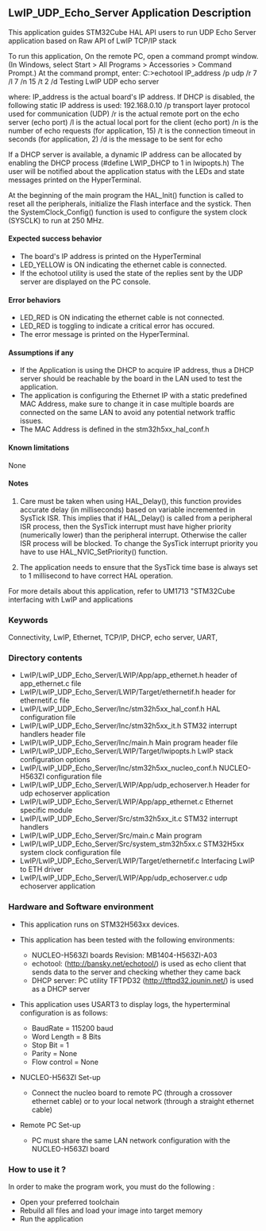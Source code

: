 ## LwIP_UDP_Echo_Server Application Description

This application guides STM32Cube HAL API users to run UDP Echo Server application
based on Raw API of LwIP TCP/IP stack

To run this application, On the remote PC, open a command prompt window.
(In Windows, select Start > All Programs > Accessories > Command Prompt.)
At the command prompt, enter:
  C:\>echotool IP_address /p udp /r 7 /l 7 /n 15 /t 2 /d Testing LwIP UDP echo server

where:
    IP_address is the actual board's IP address. If DHCP is disabled,
    the following static IP address is used: 192.168.0.10
    /p transport layer protocol used for communication (UDP)
    /r is the actual remote port on the echo server (echo port)
    /l is the actual local port for the client (echo port)
    /n is the number of echo requests (for application, 15)
    /t is the connection timeout in seconds (for application, 2)
    /d is the message to be sent for echo

If a DHCP server is available, a dynamic IP address can be allocated by enabling
the DHCP process (#define LWIP_DHCP to 1 in lwipopts.h)
The user will be notified about the application status with the LEDs and state
messages printed on the HyperTerminal.

At the beginning of the main program the HAL_Init() function is called to reset
all the peripherals, initialize the Flash interface and the systick.
Then the SystemClock_Config() function is used to configure the system clock
(SYSCLK) to run at 250 MHz.

#### Expected success behavior
   - The board's IP address is printed on the HyperTerminal
   - LED_YELLOW is ON indicating the ethernet cable is connected.
   - If the echotool utility is used the state of the replies sent by the UDP server are displayed on the PC console.

#### Error behaviors
   - LED_RED is ON indicating the ethernet cable is not connected.
   - LED_RED is toggling to indicate a critical error has occured.
   - The error message is printed on the HyperTerminal.

#### Assumptions if any
   - If the Application is using the DHCP to acquire IP address, thus a DHCP server should be reachable by the board in
   the LAN used to test the application.
   - The application is configuring the Ethernet IP with a static predefined MAC Address, make sure to change it in case
   multiple boards are connected on the same LAN to avoid any potential network traffic issues.
   - The MAC Address is defined in the stm32h5xx_hal_conf.h

#### Known limitations
None


#### Notes
 1. Care must be taken when using HAL_Delay(), this function provides accurate delay (in milliseconds)
      based on variable incremented in SysTick ISR. This implies that if HAL_Delay() is called from
      a peripheral ISR process, then the SysTick interrupt must have higher priority (numerically lower)
      than the peripheral interrupt. Otherwise the caller ISR process will be blocked.
      To change the SysTick interrupt priority you have to use HAL_NVIC_SetPriority() function.

 2. The application needs to ensure that the SysTick time base is always set to 1 millisecond
      to have correct HAL operation.


For more details about this application, refer to UM1713 "STM32Cube interfacing with LwIP and applications

### Keywords

Connectivity, LwIP, Ethernet, TCP/IP, DHCP, echo server, UART,

### Directory contents

  - LwIP/LwIP_UDP_Echo_Server/LWIP/App/app_ethernet.h         header of app_ethernet.c file
  - LwIP/LwIP_UDP_Echo_Server/LWIP/Target/ethernetif.h        header for ethernetif.c file
  - LwIP/LwIP_UDP_Echo_Server/Inc/stm32h5xx_hal_conf.h        HAL configuration file
  - LwIP/LwIP_UDP_Echo_Server/Inc/stm32h5xx_it.h              STM32 interrupt handlers header file
  - LwIP/LwIP_UDP_Echo_Server/Inc/main.h                      Main program header file
  - LwIP/LwIP_UDP_Echo_Server/LWIP/Target/lwipopts.h          LwIP stack configuration options
  - LwIP/LwIP_UDP_Echo_Server/Inc/stm32h5xx_nucleo_conf.h     NUCLEO-H563ZI configuration file
  - LwIP/LwIP_UDP_Echo_Server/LWIP/App/udp_echoserver.h       Header for udp echoserver application
  - LwIP/LwIP_UDP_Echo_Server/LWIP/App/app_ethernet.c         Ethernet specific module
  - LwIP/LwIP_UDP_Echo_Server/Src/stm32h5xx_it.c              STM32 interrupt handlers
  - LwIP/LwIP_UDP_Echo_Server/Src/main.c                      Main program
  - LwIP/LwIP_UDP_Echo_Server/Src/system_stm32h5xx.c          STM32H5xx system clock configuration file
  - LwIP/LwIP_UDP_Echo_Server/LWIP/Target/ethernetif.c        Interfacing LwIP to ETH driver
  - LwIP/LwIP_UDP_Echo_Server/LWIP/App/udp_echoserver.c       udp echoserver application


### Hardware and Software environment

  - This application runs on STM32H563xx devices.

  - This application has been tested with the following environments:
     - NUCLEO-H563ZI boards Revision: MB1404-H563ZI-A03
     - echotool: (http://bansky.net/echotool/) is used as echo client that sends
       data to the server and checking whether they came back
     - DHCP server:  PC utility TFTPD32 (http://tftpd32.jounin.net/) is used as a DHCP server

  - This application uses USART3 to display logs, the hyperterminal configuration is as follows:
      - BaudRate = 115200 baud
      - Word Length = 8 Bits
      - Stop Bit = 1
      - Parity = None
      - Flow control = None

  - NUCLEO-H563ZI Set-up
    - Connect the nucleo board to remote PC (through a crossover ethernet cable)
      or to your local network (through a straight ethernet cable)

  - Remote PC Set-up
    - PC must share the same LAN network configuration with the NUCLEO-H563ZI board


### How to use it ?

In order to make the program work, you must do the following :

 - Open your preferred toolchain
 - Rebuild all files and load your image into target memory
 - Run the application
